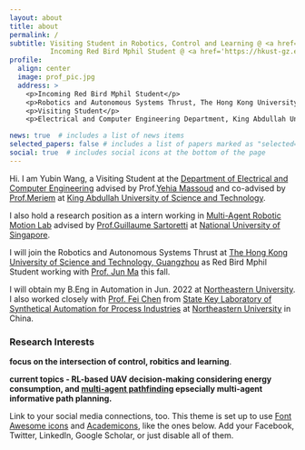 ```yaml
---
layout: about
title: about
permalink: /
subtitle: Visiting Student in Robotics, Control and Learning @ <a href='https://www.kaust.edu.sa/en'>KAUST</a>
          Incoming Red Bird Mphil Student @ <a href='https://hkust-gz.edu.cn/'>HKUST(GZ)</a>  
profile: 
  align: center
  image: prof_pic.jpg
  address: >
    <p>Incoming Red Bird Mphil Student</p>
    <p>Robotics and Autonomous Systems Thrust, The Hong Kong University of Science and Technology, Guangzhou</p>
    <p>Visiting Student</p>
    <p>Electrical and Computer Engineering Department, King Abdullah University of Science and Technology</p>

news: true  # includes a list of news items
selected_papers: false # includes a list of papers marked as "selected={true}"
social: true  # includes social icons at the bottom of the page
---
```


Hi. I am Yubin Wang, a Visiting Student at the [Department of Electrical and Computer Engineering][ece] advised by Prof.[Yehia Massoud][itl] and co-advised by [Prof.Meriem][meriem] at [King Abdullah University of Science and Technology][kaust].    

I also hold a research position as a intern working in [Multi-Agent Robotic Motion Lab][marmot] advised by [Prof.Guillaume Sartoretti][gui] at [National University of Singapore][nus].          
          
I will join the Robotics and Autonomous Systems Thrust at [The Hong Kong University of Science and Technology, Guangzhou][hkust(gz)] as Red Bird Mphil Student working with [Prof. Jun Ma][junma] this fall.

I will obtain my B.Eng in Automation in Jun. 2022 at [Northeastern University][neu]. I also worked closely with [Prof. Fei Chen][fei] from [State Key Laboratory of Synthetical Automation for Process Industries][saps] at [Northeastern University][neu] in China.




### Research Interests 
**focus on the intersection of control, robitics and learning**.     

**current topics -  RL-based UAV decision-making considering energy consumption, and [multi-agent pathfinding][mapf] epsecially multi-agent informative path planning.**   


[ece]: https://cemse.kaust.edu.sa/ece
[itl]: https://cemse.kaust.edu.sa/itl
[meriem]: https://cemse.kaust.edu.sa/emang/people/person/taous-meriem-laleg-kirati
[kaust]: https://www.kaust.edu.sa/en
[gui]: https://marmotlab.org/bio.html
[marmot]: https://www.marmotlab.org
[nus]: https://www.nus.edu.sg
[neu]: https://www.neu.edu.cn 
[fei]: https://ancl.com.cn/
[saps]: http://www.sapi.neu.edu.cn/
[traffic]: https://marmotlab.org/projects/urban_traffic.html
[mapf]: http://mapf.info
[hkust(gz)]: https://hkust-gz.edu.cn/
[junma]: https://junma-ust.github.io/

Link to your social media connections, too. This theme is set up to use [Font Awesome icons](http://fortawesome.github.io/Font-Awesome/) and [Academicons](https://jpswalsh.github.io/academicons/), like the ones below. Add your Facebook, Twitter, LinkedIn, Google Scholar, or just disable all of them.
